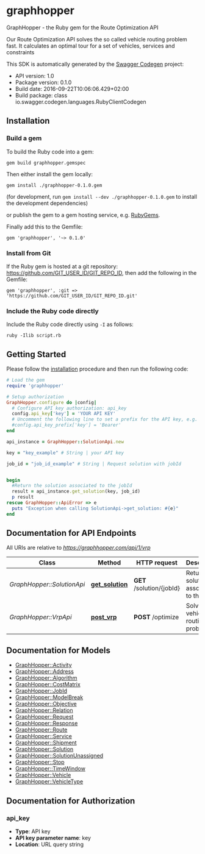 # graphhopper

GraphHopper - the Ruby gem for the Route Optimization API

Our Route Optimization API solves the so called vehicle routing problem fast. It calculates an optimal tour for a set of vehicles, services and constraints

This SDK is automatically generated by the [Swagger Codegen](https://github.com/swagger-api/swagger-codegen) project:

- API version: 1.0
- Package version: 0.1.0
- Build date: 2016-09-22T10:06:06.429+02:00
- Build package: class io.swagger.codegen.languages.RubyClientCodegen

## Installation

### Build a gem

To build the Ruby code into a gem:

```shell
gem build graphhopper.gemspec
```

Then either install the gem locally:

```shell
gem install ./graphhopper-0.1.0.gem
```
(for development, run `gem install --dev ./graphhopper-0.1.0.gem` to install the development dependencies)

or publish the gem to a gem hosting service, e.g. [RubyGems](https://rubygems.org/).

Finally add this to the Gemfile:

    gem 'graphhopper', '~> 0.1.0'

### Install from Git

If the Ruby gem is hosted at a git repository: https://github.com/GIT_USER_ID/GIT_REPO_ID, then add the following in the Gemfile:

    gem 'graphhopper', :git => 'https://github.com/GIT_USER_ID/GIT_REPO_ID.git'

### Include the Ruby code directly

Include the Ruby code directly using `-I` as follows:

```shell
ruby -Ilib script.rb
```

## Getting Started

Please follow the [installation](#installation) procedure and then run the following code:
```ruby
# Load the gem
require 'graphhopper'

# Setup authorization
GraphHopper.configure do |config|
  # Configure API key authorization: api_key
  config.api_key['key'] = 'YOUR API KEY'
  # Uncomment the following line to set a prefix for the API key, e.g. 'Bearer' (defaults to nil)
  #config.api_key_prefix['key'] = 'Bearer'
end

api_instance = GraphHopper::SolutionApi.new

key = "key_example" # String | your API key

job_id = "job_id_example" # String | Request solution with jobId


begin
  #Return the solution associated to the jobId
  result = api_instance.get_solution(key, job_id)
  p result
rescue GraphHopper::ApiError => e
  puts "Exception when calling SolutionApi->get_solution: #{e}"
end

```

## Documentation for API Endpoints

All URIs are relative to *https://graphhopper.com/api/1/vrp*

Class | Method | HTTP request | Description
------------ | ------------- | ------------- | -------------
*GraphHopper::SolutionApi* | [**get_solution**](docs/SolutionApi.md#get_solution) | **GET** /solution/{jobId} | Return the solution associated to the jobId
*GraphHopper::VrpApi* | [**post_vrp**](docs/VrpApi.md#post_vrp) | **POST** /optimize | Solves vehicle routing problems


## Documentation for Models

 - [GraphHopper::Activity](docs/Activity.md)
 - [GraphHopper::Address](docs/Address.md)
 - [GraphHopper::Algorithm](docs/Algorithm.md)
 - [GraphHopper::CostMatrix](docs/CostMatrix.md)
 - [GraphHopper::JobId](docs/JobId.md)
 - [GraphHopper::ModelBreak](docs/ModelBreak.md)
 - [GraphHopper::Objective](docs/Objective.md)
 - [GraphHopper::Relation](docs/Relation.md)
 - [GraphHopper::Request](docs/Request.md)
 - [GraphHopper::Response](docs/Response.md)
 - [GraphHopper::Route](docs/Route.md)
 - [GraphHopper::Service](docs/Service.md)
 - [GraphHopper::Shipment](docs/Shipment.md)
 - [GraphHopper::Solution](docs/Solution.md)
 - [GraphHopper::SolutionUnassigned](docs/SolutionUnassigned.md)
 - [GraphHopper::Stop](docs/Stop.md)
 - [GraphHopper::TimeWindow](docs/TimeWindow.md)
 - [GraphHopper::Vehicle](docs/Vehicle.md)
 - [GraphHopper::VehicleType](docs/VehicleType.md)


## Documentation for Authorization


### api_key

- **Type**: API key
- **API key parameter name**: key
- **Location**: URL query string

